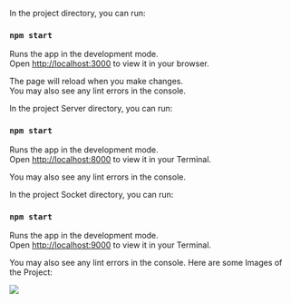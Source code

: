 In the project directory, you can run:

### `npm start`

Runs the app in the development mode.\
Open [http://localhost:3000](http://localhost:3000) to view it in your browser.

The page will reload when you make changes.\
You may also see any lint errors in the console.

In the project Server directory, you can run:

### `npm start`

Runs the app in the development mode.\
Open [http://localhost:8000](http://localhost:8000) to view it in your Terminal.

You may also see any lint errors in the console.

In the project Socket directory, you can run:

### `npm start`

Runs the app in the development mode.\
Open [http://localhost:9000](http://localhost:9000) to view it in your Terminal.

You may also see any lint errors in the console.
Here are some Images of the Project:
<div>
<img src="https://drive.google.com/file/d/1tmD0gGrd2Ec7j4wf6AXRYQSuG55RXibu/view?usp=sharing" />
</div>
